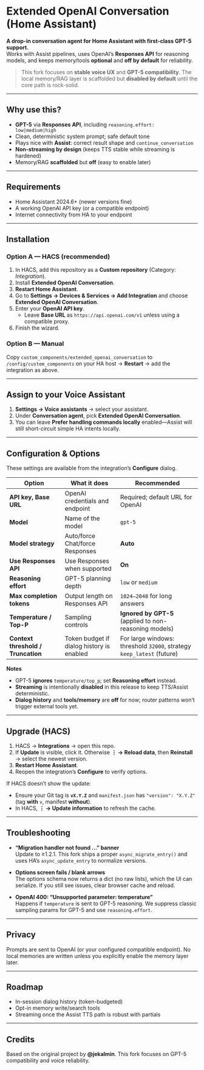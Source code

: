<!-- README.md -->
# Extended OpenAI Conversation (Home Assistant)

**A drop-in conversation agent for Home Assistant with first-class GPT-5 support.**  
Works with Assist pipelines, uses OpenAI’s **Responses API** for reasoning models, and keeps memory/tools **optional** and **off by default** for reliability.

> This fork focuses on **stable voice UX** and **GPT-5 compatibility**. The local memory/RAG layer is scaffolded but **disabled by default** until the core path is rock-solid.

---

## Why use this?

- **GPT-5** via **Responses API**, including `reasoning.effort: low|medium|high`
- Clean, deterministic system prompt; safe default tone
- Plays nice with **Assist**: correct result shape and `continue_conversation`
- **Non-streaming by design** (keeps TTS stable while streaming is hardened)
- Memory/RAG **scaffolded** but **off** (easy to enable later)

---

## Requirements

- Home Assistant 2024.6+ (newer versions fine)
- A working OpenAI API key (or a compatible endpoint)
- Internet connectivity from HA to your endpoint

---

## Installation

### Option A — HACS (recommended)

1. In HACS, add this repository as a **Custom repository** (Category: *Integration*).  
2. Install **Extended OpenAI Conversation**.  
3. **Restart Home Assistant**.  
4. Go to **Settings → Devices & Services → Add Integration** and choose **Extended OpenAI Conversation**.  
5. Enter your **OpenAI API key**.  
   - Leave **Base URL** as `https://api.openai.com/v1` unless using a compatible proxy.  
6. Finish the wizard.

### Option B — Manual

Copy `custom_components/extended_openai_conversation` to `/config/custom_components` on your HA host → **Restart** → add the integration as above.

---

## Assign to your Voice Assistant

1. **Settings → Voice assistants** → select your assistant.  
2. Under **Conversation agent**, pick **Extended OpenAI Conversation**.  
3. You can leave **Prefer handling commands locally** enabled—Assist will still short-circuit simple HA intents locally.

---

## Configuration & Options

These settings are available from the integration’s **Configure** dialog.

| Option | What it does | Recommended |
|---|---|---|
| **API key, Base URL** | OpenAI credentials and endpoint | Required; default URL for OpenAI |
| **Model** | Name of the model | `gpt-5` |
| **Model strategy** | Auto/force Chat/force Responses | **Auto** |
| **Use Responses API** | Use Responses when supported | **On** |
| **Reasoning effort** | GPT-5 planning depth | `low` or `medium` |
| **Max completion tokens** | Output length on Responses API | `1024–2048` for long answers |
| **Temperature / Top-P** | Sampling controls | **Ignored by GPT-5** (applied to non-reasoning models) |
| **Context threshold / Truncation** | Token budget if dialog history is enabled | For large windows: threshold `32000`, strategy `keep_latest` (future) |

**Notes**

- GPT-5 **ignores** `temperature/top_p`; set **Reasoning effort** instead.  
- **Streaming** is intentionally **disabled** in this release to keep TTS/Assist deterministic.  
- **Dialog history** and **tools/memory** are **off** for now; router patterns won’t trigger external tools yet.

---

## Upgrade (HACS)

1. HACS → **Integrations** → open this repo.  
2. If **Update** is visible, click it. Otherwise **⋮ → Reload data**, then **Reinstall** → select the newest version.  
3. **Restart Home Assistant**.  
4. Reopen the integration’s **Configure** to verify options.

If HACS doesn’t show the update:
- Ensure your Git tag is **`vX.Y.Z`** and `manifest.json` has `"version": "X.Y.Z"` (tag **with** `v`, manifest **without**).  
- In HACS, **⋮ → Update information** to refresh the cache.

---

## Troubleshooting

- **“Migration handler not found …” banner**  
  Update to ≥1.2.1. This fork ships a proper `async_migrate_entry()` and uses HA’s `async_update_entry` to normalize versions.

- **Options screen fails / blank arrows**  
  The options schema now returns a dict (no raw lists), which the UI can serialize. If you still see issues, clear browser cache and reload.

- **OpenAI 400: “Unsupported parameter: temperature”**  
  Happens if `temperature` is sent to GPT-5 reasoning. We suppress classic sampling params for GPT-5 and use `reasoning.effort`.

---

## Privacy

Prompts are sent to OpenAI (or your configured compatible endpoint). No local memories are written unless you explicitly enable the memory layer later.

---

## Roadmap

- In-session dialog history (token-budgeted)
- Opt-in memory write/search tools
- Streaming once the Assist TTS path is robust with partials

---

## Credits

Based on the original project by **@jekalmin**. This fork focuses on GPT-5 compatibility and voice reliability.
